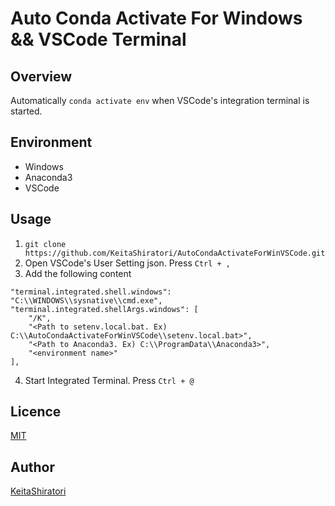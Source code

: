Auto Conda Activate For Windows && VSCode Terminal
====

## Overview

Automatically `conda activate env` when VSCode's integration terminal is started.

## Environment
- Windows
- Anaconda3
- VSCode

## Usage
1. `git clone https://github.com/KeitaShiratori/AutoCondaActivateForWinVSCode.git`
2. Open VSCode's User Setting json. Press `Ctrl + ,`
3. Add the following content
```
"terminal.integrated.shell.windows": "C:\\WINDOWS\\sysnative\\cmd.exe",
"terminal.integrated.shellArgs.windows": [
    "/K",
    "<Path to setenv.local.bat. Ex) C:\\AutoCondaActivateForWinVSCode\\setenv.local.bat>",
    "<Path to Anaconda3. Ex) C:\\ProgramData\\Anaconda3>",
    "<environment name>"
],
```
4. Start Integrated Terminal. Press `Ctrl + @`

## Licence

[MIT](https://github.com/KeitaShiratori/AutoCondaActivateForWinVSCode/blob/master/LICENSE)

## Author

[KeitaShiratori](https://github.com/KeitaShiratori)
